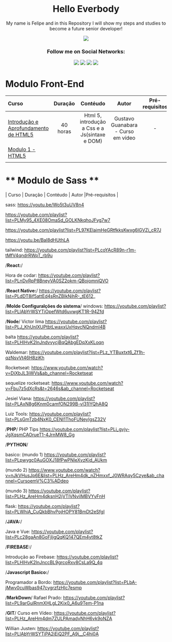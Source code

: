 <!--Start Title-->
<h1 align="center"> Hello Everbody </h1>
<p align="center">My name is Felipe and in this Repository I will show my steps and studies to become a future senior developer!</p>
<!--End Title-->

<!--Start Image-->
<p align="center">
    <img src="https://www.ofuxico.com.br/img/galeria/2016/02/299353.jpg"/>
</p>
<!--End Image-->

<!--Start Social Section-->
<h3 align="center">Follow me on Social Networks:</h3> 
<div align="center"> 
  <a href="https://www.youtube.com/channel/UCaEfgUzXHpFXORka1tXLrpw" target="_blank"><img src="https://img.shields.io/badge/YouTube-FF0000?style=for-the-badge&logo=youtube&logoColor=white" target="_blank"></a>
  <a href="https://www.instagram.com/filipemarquesdos/" target="_blank"><img src="https://img.shields.io/badge/-Instagram-%23E4405F?style=for-the-badge&logo=instagram&logoColor=white" target="_blank"></a>
  <a href = "mailto:filipemarx25@gmail.com"><img src="https://img.shields.io/badge/-Gmail-%23333?style=for-the-badge&logo=gmail&logoColor=white" target="_blank"></a>
  <a href="">
  <img src="https://img.shields.io/badge/LinkedIn-0077B5?style=for-the-badge&logo=linkedin&logoColor=white"/>
  </a>
</div>
<!--End Social Section-->

# **Modulo Front-End** #

| Curso | Duração | Contéudo | Autor |Pré-requisitos |
|:------|:-------:|:---------:|:-----:|:--------:|
|[Introdução e Aprofundamento de HTML5]() |40 horas| Html 5, introdução a Css e a Js(sintaxe e DOM)| Gustavo Guanabara - Curso em vídeo | -
|[Modulo 1 - HTML5](https://youtube.com/playlist?list=PLHz_AreHm4dkZ9-atkcmcBaMZdmLHft8n)|   |   |   |
|                     |   |   |   |
 


# ** Modulo de Sass ** #
| Curso | Duração | Contéudo | Autor |Pré-requisitos |

sass:
https://youtu.be/Wo5t3uUV8n4

https://youtube.com/playlist?list=PLMy95_4XE08OmaSd_GOLKNkqhoJFvg7w7

https://youtube.com/playlist?list=PL97KElaimHeGRtfkksKwxg6IGVZi_cR7J

https://youtu.be/BaI8dHUthLA

tailwind:
https://youtube.com/playlist?list=PLcoYAcR89n-r1m-tMfV4qndrRWpT_rb9u


/**React:**/

Hora de codar:
https://youtube.com/playlist?list=PLnDvRpP8BneyVA0SZ2okm-QBojomniQVO

/**React Native:**/
https://youtube.com/playlist?list=PLdDT8if5attEd4sRnZBIkNihR-_tE612_


/**Molde Configuralções do sistema**/
windows:
https://youtube.com/playlist?list=PLlAbYrWSYTiOpefWtd6uvwgKT1R-94Zfd


/**Node**/
Victor lima
https://youtube.com/playlist?list=PLJ_KhUnlXUPtbtLwaxxUxHqvcNQndmI4B


balta
https://youtube.com/playlist?list=PLHlHvK2lnJndvvycjBqQAbgEDqXxKLoqn

Waldemar:
https://youtube.com/playlist?list=PLz_YTBuxtxt6_Zf1h-qzNsvVt46H8ziKh

Rocketseat:
https://www.youtube.com/watch?v=DiXbJL3iWVs&ab_channel=Rocketseat

sequelize rocketseat:
https://www.youtube.com/watch?v=Fbu7z5dXcRs&t=2646s&ab_channel=Rocketseat

Jesiel Viana:
https://youtube.com/playlist?list=PLAxN8g6Knm0camfON299B-vl31IYQhA8Q

Luiz Tools:
https://youtube.com/playlist?list=PLsGmTzb4NxK0_CENI1ThoFUNeyIgsZ32V

/**PHP**/
PHP Tips
https://youtube.com/playlist?list=PLi_gvjv-JgXqsmCAOrueT1-4JrnMW8_Gg

/**PYTHON**/

basico:
(mundo 1)
https://youtube.com/playlist?list=PLpwygc0AuGOXJ18fPwPNIeXvzKid_AUkm

(mundo 2)
https://www.youtube.com/watch?v=nJkVHusJp6E&list=PLHz_AreHm4dk_nZHmxxf_J0WRAqy5Czye&ab_channel=CursoemV%C3%ADdeo

(mundo 3)
https://youtube.com/playlist?list=PLHz_AreHm4dksnH2jVTIVNviIMBVYyFnH

flask:
https://youtube.com/playlist?list=PLWhiA_CuQkbBhvPojHOPY81BmDt2eSfgI


/**JAVA:**/

Java e Vue:
https://youtube.com/playlist?list=PLc28gaAn8GoFjligQqKQ147QEm4yt8tkZ

/**FIREBASE:**/

Introdução ao Firebase:
https://youtube.com/playlist?list=PLHlHvK2lnJnccBL9grcoRxv8CsLa9Q_4q


/**Javascript Basico:**/

Programador a Bordo:
https://youtube.com/playlist?list=PLbA-jMwv0cuWbas947cygrzfzHIc7esmp


/**MarkDown**/
Rafael Prado:
https://youtube.com/playlist?list=PL9arGulRnmXHLgL2Kix0_A6u9Tem-P1na


/**GIT**/
Curso em Vídeo:
https://youtube.com/playlist?list=PLHz_AreHm4dm7ZULPAmadvNhH6vk9oNZA

Willian Justen:
https://youtube.com/playlist?list=PLlAbYrWSYTiPA2iEiQ2PF_A9j__C4hi0A
